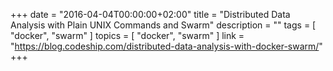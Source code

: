 +++
date        = "2016-04-04T00:00:00+02:00"
title       = "Distributed Data Analysis with Plain UNIX Commands and Swarm"
description = ""
tags        = [ "docker", "swarm" ]
topics        = [ "docker", "swarm" ]
link        = "https://blog.codeship.com/distributed-data-analysis-with-docker-swarm/"
+++
